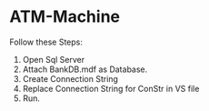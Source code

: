 # ATM-Machine

Follow these Steps:
1. Open Sql Server
2. Attach BankDB.mdf as Database.
3. Create Connection String 
4. Replace Connection String for ConStr in VS file
5. Run.
